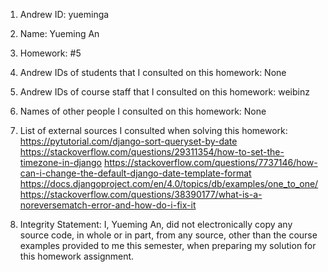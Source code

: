 1) Andrew ID: yueminga
2) Name: Yueming An
3) Homework: #5
4) Andrew IDs of students that I consulted on this homework: None
5) Andrew IDs of course staff that I consulted on this homework: weibinz
6) Names of other people I consulted on this homework: None
7) List of external sources I consulted when solving this homework:
    https://pytutorial.com/django-sort-queryset-by-date
    https://stackoverflow.com/questions/29311354/how-to-set-the-timezone-in-django
    https://stackoverflow.com/questions/7737146/how-can-i-change-the-default-django-date-template-format
    https://docs.djangoproject.com/en/4.0/topics/db/examples/one_to_one/
    https://stackoverflow.com/questions/38390177/what-is-a-noreversematch-error-and-how-do-i-fix-it 
    
8) Integrity Statement: I, Yueming An, did not electronically copy any source code, in whole or in part, from any source, other than the course examples provided to me this semester, when preparing my solution for this homework assignment.
